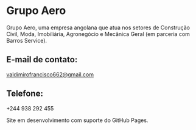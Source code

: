 # Grupo Aero

 Grupo Aero, uma empresa angolana que atua nos setores de Construção Civil, Moda, Imobiliária, Agronegócio e Mecânica Geral (em parceria com Barros Service).

## E-mail de contato:
valdimirofrancisco662@gmail.com

## Telefone:
+244 938 292 455

Site em desenvolvimento com suporte do GitHub Pages.
